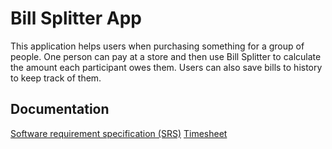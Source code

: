 # Bill Splitter App
This application helps users when purchasing something for a group of people. One person can pay at a store and then use Bill Splitter to calculate the amount each participant owes them. Users can also save bills to history to keep track of them.
## Documentation

[Software requirement specification (SRS)](https://github.com/samumakinen/ot-harjoitustyo/blob/master/documentation/srs.md)
[Timesheet](https://github.com/samumakinen/ot-harjoitustyo/blob/master/documentation/timesheet.md)
